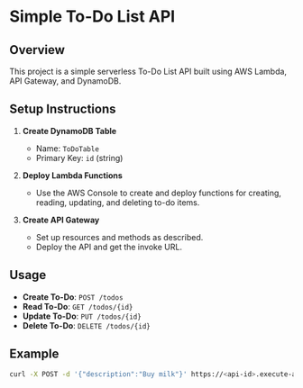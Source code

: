 # Simple To-Do List API

## Overview
This project is a simple serverless To-Do List API built using AWS Lambda, API Gateway, and DynamoDB.

## Setup Instructions
1. **Create DynamoDB Table**
   - Name: `ToDoTable`
   - Primary Key: `id` (string)

2. **Deploy Lambda Functions**
   - Use the AWS Console to create and deploy functions for creating, reading, updating, and deleting to-do items.

3. **Create API Gateway**
   - Set up resources and methods as described.
   - Deploy the API and get the invoke URL.

## Usage
- **Create To-Do**: `POST /todos`
- **Read To-Do**: `GET /todos/{id}`
- **Update To-Do**: `PUT /todos/{id}`
- **Delete To-Do**: `DELETE /todos/{id}`

## Example
```bash
curl -X POST -d '{"description":"Buy milk"}' https://<api-id>.execute-api.<region>.amazonaws.com/dev/todos


